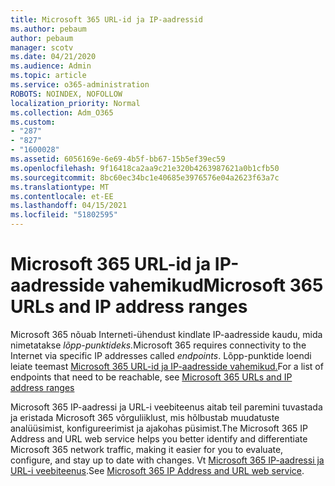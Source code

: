 ```yaml
---
title: Microsoft 365 URL-id ja IP-aadressid
ms.author: pebaum
author: pebaum
manager: scotv
ms.date: 04/21/2020
ms.audience: Admin
ms.topic: article
ms.service: o365-administration
ROBOTS: NOINDEX, NOFOLLOW
localization_priority: Normal
ms.collection: Adm_O365
ms.custom:
- "287"
- "827"
- "1600028"
ms.assetid: 6056169e-6e69-4b5f-bb67-15b5ef39ec59
ms.openlocfilehash: 9f16418ca2aa9c21e320b4263987621a0b1cfb50
ms.sourcegitcommit: 8bc60ec34bc1e40685e3976576e04a2623f63a7c
ms.translationtype: MT
ms.contentlocale: et-EE
ms.lasthandoff: 04/15/2021
ms.locfileid: "51802595"
---
```

# <a name="microsoft-365-urls-and-ip-address-ranges"></a><span data-ttu-id="0b9cf-102">Microsoft 365 URL-id ja IP-aadresside vahemikud</span><span class="sxs-lookup"><span data-stu-id="0b9cf-102">Microsoft 365 URLs and IP address ranges</span></span>

<span data-ttu-id="0b9cf-103">Microsoft 365 nõuab Interneti-ühendust kindlate IP-aadresside kaudu, mida nimetatakse *lõpp-punktideks.*</span><span class="sxs-lookup"><span data-stu-id="0b9cf-103">Microsoft 365 requires connectivity to the Internet via specific IP addresses called *endpoints*.</span></span>
<span data-ttu-id="0b9cf-104">Lõpp-punktide loendi leiate teemast [Microsoft 365 URL-id ja IP-aadresside vahemikud.](https://docs.microsoft.com/office365/enterprise/urls-and-ip-address-ranges)</span><span class="sxs-lookup"><span data-stu-id="0b9cf-104">For a list of endpoints that need to be reachable, see [Microsoft 365 URLs and IP address ranges](https://docs.microsoft.com/office365/enterprise/urls-and-ip-address-ranges)</span></span> 

<span data-ttu-id="0b9cf-105">Microsoft 365 IP-aadressi ja URL-i veebiteenus aitab teil paremini tuvastada ja eristada Microsoft 365 võrguliiklust, mis hõlbustab muudatuste analüüsimist, konfigureerimist ja ajakohas püsimist.</span><span class="sxs-lookup"><span data-stu-id="0b9cf-105">The Microsoft 365 IP Address and URL web service helps you better identify and differentiate Microsoft 365 network traffic, making it easier for you to evaluate, configure, and stay up to date with changes.</span></span> <span data-ttu-id="0b9cf-106">Vt [Microsoft 365 IP-aadressi ja URL-i veebiteenus](https://docs.microsoft.com/office365/enterprise/office-365-ip-web-service).</span><span class="sxs-lookup"><span data-stu-id="0b9cf-106">See [Microsoft 365 IP Address and URL web service](https://docs.microsoft.com/office365/enterprise/office-365-ip-web-service).</span></span>